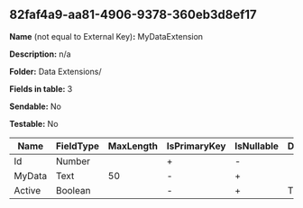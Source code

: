 ## 82faf4a9-aa81-4906-9378-360eb3d8ef17

**Name** (not equal to External Key)**:** MyDataExtension

**Description:** n/a

**Folder:** Data Extensions/

**Fields in table:** 3

**Sendable:** No

**Testable:** No

| Name | FieldType | MaxLength | IsPrimaryKey | IsNullable | DefaultValue |
| --- | --- | --- | --- | --- | --- |
| Id | Number |  | + | - |  |
| MyData | Text | 50 | - | + |  |
| Active | Boolean |  | - | + | True |
